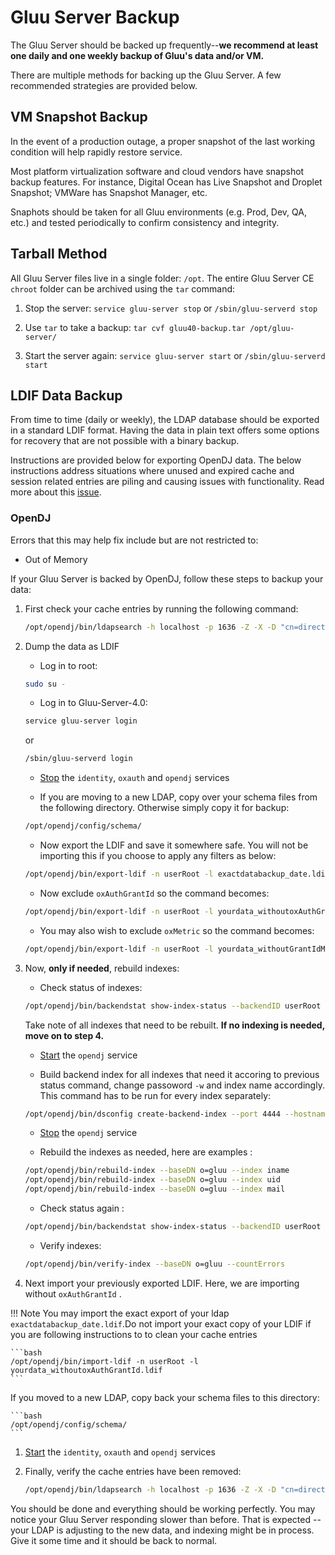 # Gluu Server Backup

The Gluu Server should be backed up frequently--**we recommend at least one daily and one weekly backup of Gluu's data and/or VM.** 

There are multiple methods for backing up the Gluu Server. A few recommended strategies are provided below.

## VM Snapshot Backup

In the event of a production outage, a proper snapshot of the last working condition will help rapidly restore service. 

Most platform virtualization software and cloud vendors have snapshot backup features. For instance, Digital Ocean has Live Snapshot and Droplet Snapshot; VMWare has Snapshot Manager, etc. 

Snaphots should be taken for all Gluu environments (e.g. Prod, Dev, QA, etc.) and tested periodically to confirm consistency and integrity. 

## Tarball Method
All Gluu Server files live in a single folder: `/opt`. The entire Gluu Server CE `chroot` folder can be archived using the `tar` command: 

1. Stop the server: `service gluu-server stop` or `/sbin/gluu-serverd stop`
	
1. Use `tar` to take a backup: `tar cvf gluu40-backup.tar /opt/gluu-server/`
	
1. Start the server again: `service gluu-server start` or `/sbin/gluu-serverd start`

## LDIF Data Backup
From time to time (daily or weekly), the LDAP database should be exported in a standard LDIF format. Having the data in plain text offers some options for recovery that are not possible with a binary backup. 

Instructions are provided below for exporting OpenDJ data. The below instructions address situations where unused and expired cache and session related entries are piling and causing issues with functionality. Read more about this [issue](https://www.gluu.org/blog/managing-cache-in-the-gluu-server/).

### OpenDJ 

Errors that this may help fix include but are not restricted to: 

- Out of Memory

If your Gluu Server is backed by OpenDJ, follow these steps to backup your data:

1. First check your cache entries by running the following command:

    ```bash
    /opt/opendj/bin/ldapsearch -h localhost -p 1636 -Z -X -D "cn=directory manager" -w <password> -b 'o=gluu' -T 'oxAuthGrantId=*' dn | grep 'dn:' | wc -l
    ```
    
1. Dump the data as LDIF

    - Log in to root:
		
    ```bash
    sudo su -
    ```

    - Log in to Gluu-Server-4.0:   

    ```bash
    service gluu-server login
    ```
    
    or
    
    ```bash
    /sbin/gluu-serverd login
    ```

    - [Stop](./services.md#stop) the `identity`, `oxauth` and `opendj` services

    - If you are moving to a new LDAP, copy over your schema files from the following directory. Otherwise simply copy it for backup:

    ```bash
    /opt/opendj/config/schema/
    ```

    - Now export the LDIF and save it somewhere safe. You will not be importing this if you choose to apply any filters as below:

    ```bash
    /opt/opendj/bin/export-ldif -n userRoot -l exactdatabackup_date.ldif
    ```

    - Now exclude `oxAuthGrantId` so the command becomes:

    ```bash
    /opt/opendj/bin/export-ldif -n userRoot -l yourdata_withoutoxAuthGrantId.ldif --includeFilter '(!(oxAuthGrantId=*))'
    ```

    - You may also wish to exclude `oxMetric` so the command becomes:

    ```bash
    /opt/opendj/bin/export-ldif -n userRoot -l yourdata_withoutGrantIdMetic.ldif --includeFilter '(&(!(oxAuthGrantId=*))(!			(objectClass=oxMetric)))'
    ```

1. Now, **only if needed**, rebuild indexes:

    - Check status of indexes: 

    ```bash
    /opt/opendj/bin/backendstat show-index-status --backendID userRoot --baseDN o=gluu
    ```

    Take note of all indexes that need to be rebuilt. **If no indexing is needed, move on to step 4.**

    - [Start](./services.md#start) the `opendj` service

    - Build backend index for all indexes that need it accoring to previous status command, change passoword `-w` and index name accordingly. This command has to be run for every index separately: 

    ```bash
    /opt/opendj/bin/dsconfig create-backend-index --port 4444 --hostname localhost --bindDN "cn=directory manager" -w password --backend-name userRoot --index-name iname --set index-type:equality --set index-entry-limit:4000 --trustAll --no-prompt
    ```

    - [Stop](./services.md#stop) the `opendj` service

    - Rebuild the indexes as needed, here are examples : 

    ```bash
    /opt/opendj/bin/rebuild-index --baseDN o=gluu --index iname
    /opt/opendj/bin/rebuild-index --baseDN o=gluu --index uid
    /opt/opendj/bin/rebuild-index --baseDN o=gluu --index mail
    ```

    - Check status again :

    ```bash
    /opt/opendj/bin/backendstat show-index-status --backendID userRoot --baseDN o=gluu
    ```

    - Verify indexes: 

    ```bash
    /opt/opendj/bin/verify-index --baseDN o=gluu --countErrors
    ```

1. Next import your previously exported LDIF. Here, we are importing without  `oxAuthGrantId` . 
	
!!! Note
    You may import the exact export of your ldap `exactdatabackup_date.ldif`.Do not import your exact copy of your LDIF if you are following instructions to to clean your cache entries
	
    ```bash
    /opt/opendj/bin/import-ldif -n userRoot -l yourdata_withoutoxAuthGrantId.ldif
    ```
    
  If you moved to a new LDAP, copy back your schema files to this directory:

    ```bash
    /opt/opendj/config/schema/
    ```
    
1. [Start](./services.md#start) the `identity`, `oxauth` and `opendj` services

1. Finally, verify the cache entries have been removed:

    ```bash
    /opt/opendj/bin/ldapsearch -h localhost -p 1636 -Z -X -D "cn=directory manager" -w <password> -b 'o=gluu' -T 		'oxAuthGrantId=*' dn | grep 'dn:' | wc –l
    ```

You should be done and everything should be working perfectly. You may notice your Gluu Server responding slower than before. That is expected -- your LDAP is adjusting to the new data, and indexing might be in process. Give it some time and it should be back to normal.
